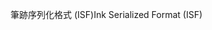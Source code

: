 <span data-ttu-id="bfca6-101">筆跡序列化格式 (ISF)</span><span class="sxs-lookup"><span data-stu-id="bfca6-101">Ink Serialized Format (ISF)</span></span>